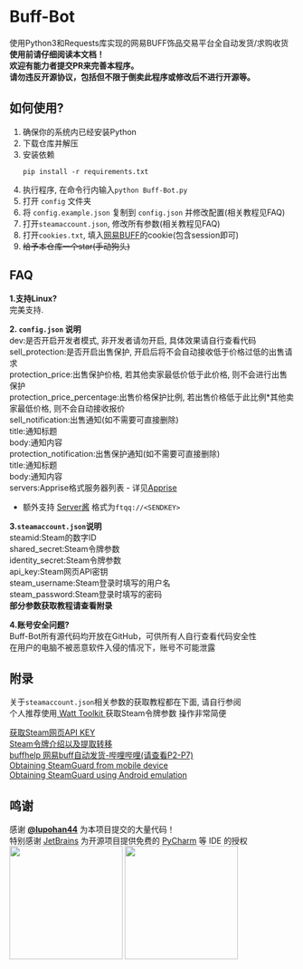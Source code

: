 # Buff-Bot
使用Python3和Requests库实现的网易BUFF饰品交易平台全自动发货/求购收货  
**使用前请仔细阅读本文档！**  
**欢迎有能力者提交PR来完善本程序。**  
**请勿违反开源协议，包括但不限于倒卖此程序或修改后不进行开源等。**

## 如何使用?
1. 确保你的系统内已经安装Python  
2. 下载仓库并解压
3. 安装依赖
    ```
    pip install -r requirements.txt
    ```
4. 执行程序, 在命令行内输入```python Buff-Bot.py```
5. 打开 `config` 文件夹
6. 将 `config.example.json` 复制到 `config.json` 并修改配置(相关教程见FAQ)
7. 打开`steamaccount.json`, 修改所有参数(相关教程见FAQ)
8. 打开`cookies.txt`, 填入[网易BUFF](https://buff.163.com)的cookie(包含session即可)
9. ~~给予本仓库一个star(手动狗头)~~
## FAQ
**1.支持Linux?**  
完美支持.

**2. `config.json` 说明**  
dev:是否开启开发者模式, 非开发者请勿开启, 具体效果请自行查看代码  
sell_protection:是否开启出售保护, 开启后将不会自动接收低于价格过低的出售请求  
protection_price:出售保护价格, 若其他卖家最低价低于此价格, 则不会进行出售保护  
protection_price_percentage:出售价格保护比例, 若出售价格低于此比例*其他卖家最低价格, 则不会自动接收报价  
sell_notification:出售通知(如不需要可直接删除)  
title:通知标题  
body:通知内容  
protection_notification:出售保护通知(如不需要可直接删除)  
title:通知标题  
body:通知内容  
servers:Apprise格式服务器列表 - 详见[Apprise](https://github.com/caronc/apprise)  
- 额外支持 [Server酱](https://sct.ftqq.com/) 格式为`ftqq://<SENDKEY>`

**3.`steamaccount.json`说明**  
steamid:Steam的数字ID  
shared_secret:Steam令牌参数  
identity_secret:Steam令牌参数  
api_key:Steam网页API密钥  
steam_username:Steam登录时填写的用户名  
steam_password:Steam登录时填写的密码  
**部分参数获取教程请查看附录**

**4.账号安全问题?**  
Buff-Bot所有源代码均开放在GitHub，可供所有人自行查看代码安全性  
在用户的电脑不被恶意软件入侵的情况下，账号不可能泄露  

## 附录
关于`steamaccount.json`相关参数的获取教程都在下面, 请自行参阅  
个人推荐使用[ Watt Toolkit ](https://github.com/BeyondDimension/SteamTools)获取Steam令牌参数 操作非常简便

[获取Steam网页API KEY](http://steamcommunity.com/dev/apikey)   
[Steam令牌介绍以及提取转移](https://steam.red/blog/archives/Steamguard.html)  
[buffhelp 网易buff自动发货-哔哩哔哩(请查看P2-P7)](https://www.bilibili.com/video/BV1DT4y1P7Dx)  
[Obtaining SteamGuard from mobile device]( https://github.com/SteamTimeIdler/stidler/wiki/Getting-your-%27shared_secret%27-code-for-use-with-Auto-Restarter-on-Mobile-Authentication )  
[Obtaining SteamGuard using Android emulation]( https://github.com/codepath/android_guides/wiki/Genymotion-2.0-Emulators-with-Google-Play-support)

## 鸣谢
感谢 [**@lupohan44**](https://github.com/lupohan44) 为本项目提交的大量代码！  
特别感谢 [JetBrains](https://www.jetbrains.com/) 为开源项目提供免费的 [PyCharm](https://www.jetbrains.com/pycharm/) 等 IDE 的授权  
[<img src="https://resources.jetbrains.com/storage/products/company/brand/logos/jb_beam.svg" width="200"/>](https://jb.gg/OpenSourceSupport)
[<img src="https://resources.jetbrains.com/storage/products/company/brand/logos/PyCharm_icon.svg" width="200"/>](https://jb.gg/OpenSourceSupport)

